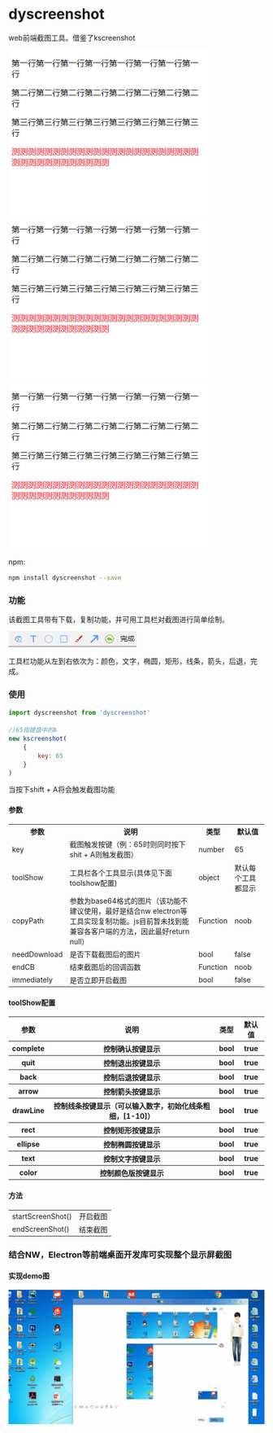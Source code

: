 dyscreenshot
===========

web前端截图工具。借鉴了kscreenshot

![](https://github.com/kejiacheng/img/blob/master/kscreenshot/screenshot1.gif)
![](https://github.com/kejiacheng/img/blob/master/kscreenshot/screenshot2.gif)
![](https://github.com/kejiacheng/img/blob/master/kscreenshot/screenshot3.gif)

npm:
```sh
npm install dyscreenshot --save
```

### 功能
该截图工具带有下载，复制功能，并可用工具栏对截图进行简单绘制。

![](https://github.com/kejiacheng/img/blob/master/kscreenshot/toolbar.png)

工具栏功能从左到右依次为：颜色，文字，椭圆，矩形，线条，箭头，后退，完成。


### 使用
```js
import dyscreenshot from 'dyscreenshot'

//65指键盘中的A
new kscreenshot(
    {
        key: 65 
    }
)
```
当按下shift + A将会触发截图功能

#### 参数
<table>
  <tr>
    <th>参数</th>
    <th>说明</th>
    <th>类型</th>
    <th>默认值</th>
  </tr>
  <tr>
    <td>key</td>
    <td>截图触发按键（例：65时则同时按下shit + A则触发截图）</td>
    <td>number</td>
    <td>65</td>
  </tr>
  <tr>
    <td>toolShow</td>
    <td>工具栏各个工具显示(具体见下面toolshow配置)</td>
    <td>object</td>
    <td>默认每个工具都显示</td>
  </tr>  
  <tr>
    <td>copyPath</td>
    <td>参数为base64格式的图片（该功能不建议使用，最好是结合nw electron等工具实现复制功能。js目前暂未找到能兼容各客户端的方法，因此最好return null）</td>
    <td>Function</td>
    <td>noob</td>
  </tr>  
  <tr>
    <td>needDownload</td>
    <td>是否下载截图后的图片</td>
    <td>bool</td>
    <td>false</td>
  </tr> 
  <tr>
    <td>endCB</td>
    <td>结束截图后的回调函数</td>
    <td>Function</td>
    <td>noob</td>
  </tr> 
  <tr>
    <td>immediately</td>
    <td>是否立即开启截图</td>
    <td>bool</td>
    <td>false</td>
  </tr> 
</table>

#### toolShow配置
<table>
  <tr>
    <th>参数</th>
    <th>说明</th>
    <th>类型</th>
    <th>默认值</th>
  </tr>
  <tr>
    <th>complete</th>
    <th>控制确认按键显示</th>
    <th>bool</th>
    <th>true</th>
  </tr>  
  <tr>
    <th>quit</th>
    <th>控制退出按键显示</th>
    <th>bool</th>
    <th>true</th>
  </tr>  
  <tr>
    <th>back</th>
    <th>控制后退按键显示</th>
    <th>bool</th>
    <th>true</th>
  </tr>  
  <tr>
    <th>arrow</th>
    <th>控制箭头按键显示</th>
    <th>bool</th>
    <th>true</th>
  </tr>  
  <tr>
    <th>drawLine</th>
    <th>控制线条按键显示（可以输入数字，初始化线条粗细，[1-10]）</th>
    <th>bool</th>
    <th>true</th>
  </tr>  
  <tr>
    <th>rect</th>
    <th>控制矩形按键显示</th>
    <th>bool</th>
    <th>true</th>
  </tr>  
  <tr>
    <th>ellipse</th>
    <th>控制椭圆按键显示</th>
    <th>bool</th>
    <th>true</th>
  </tr>  
  <tr>
    <th>text</th>
    <th>控制文字按键显示</th>
    <th>bool</th>
    <th>true</th>
  </tr>  
  <tr>
    <th>color</th>
    <th>控制颜色版按键显示</th>
    <th>bool</th>
    <th>true</th>
  </tr>  
</table>

#### 方法
<table>
  <tr>
    <td>
      startScreenShot()
    </td>
    <td>
      开启截图
    </td>
  </tr>
  <tr>
    <td>
      endScreenShot()
    </td>
    <td>
      结束截图
    </td>
  </tr>
</table>


### 结合NW，Electron等前端桌面开发库可实现整个显示屏截图

#### 实现demo图

![](https://github.com/kejiacheng/img/blob/master/kscreenshot/AllDisplay.gif)
